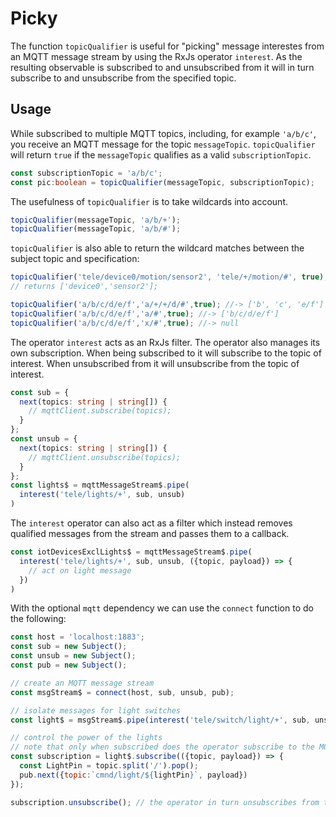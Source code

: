# Picky

The function `topicQualifier` is useful for "picking" message interestes from an MQTT message stream by using the RxJs operator `interest`. As the resulting observable is subscribed to and unsubscribed from it will in turn subscribe to and unsubscribe from the specified topic.

## Usage

While subscribed to multiple MQTT topics, including, for example `'a/b/c'`, you receive an MQTT message for the topic `messageTopic`. `topicQualifier` will return `true` if the `messageTopic` qualifies as a valid `subscriptionTopic`.

```ts
const subscriptionTopic = 'a/b/c';
const pic:boolean = topicQualifier(messageTopic, subscriptionTopic);
```

The usefulness of `topicQualifier` is to take wildcards into account.

```js
topicQualifier(messageTopic, 'a/b/+');
topicQualifier(messageTopic, 'a/b/#');
```

`topicQualifier` is also able to return the wildcard matches between the subject topic and specification:
```js
topicQualifier('tele/device0/motion/sensor2', 'tele/+/motion/#', true);
// returns ['device0','sensor2'];

topicQualifier('a/b/c/d/e/f','a/+/+/d/#',true); //-> ['b', 'c', 'e/f']
topicQualifier('a/b/c/d/e/f','a/#',true); //-> ['b/c/d/e/f']
topicQualifier('a/b/c/d/e/f','x/#',true); //-> null
```

The operator `interest` acts as an RxJs filter. The operator also manages its own subscription. When being subscribed to it will subscribe to the topic of interest. When unsubscribed from it will unsubscribe from the topic of interest.

```ts
const sub = {
  next(topics: string | string[]) {
    // mqttClient.subscribe(topics);
  }
};
const unsub = {
  next(topics: string | string[]) {
    // mqttClient.unsubscribe(topics);
  }
};
const lights$ = mqttMessageStream$.pipe(
  interest('tele/lights/+', sub, unsub)
)
```

The `interest` operator can also act as a filter which instead removes qualified messages from the stream and passes them to a callback.

```js
const iotDevicesExclLights$ = mqttMessageStream$.pipe(
  interest('tele/lights/+', sub, unsub, ({topic, payload}) => {
    // act on light message
  })
)
```

With the optional `mqtt` dependency we can use the `connect` function to do the following:

```js
const host = 'localhost:1883';
const sub = new Subject();
const unsub = new Subject();
const pub = new Subject();

// create an MQTT message stream
const msgStream$ = connect(host, sub, unsub, pub);

// isolate messages for light switches
const light$ = msgStream$.pipe(interest('tele/switch/light/+', sub, unsub));

// control the power of the lights
// note that only when subscribed does the operator subscribe to the MQTT topic
const subscription = light$.subscribe(({topic, payload}) => {
  const LightPin = topic.split('/').pop();
  pub.next({topic:`cmnd/light/${lightPin}`, payload})
});

subscription.unsubscribe(); // the operator in turn unsubscribes from the MQTT topic
```